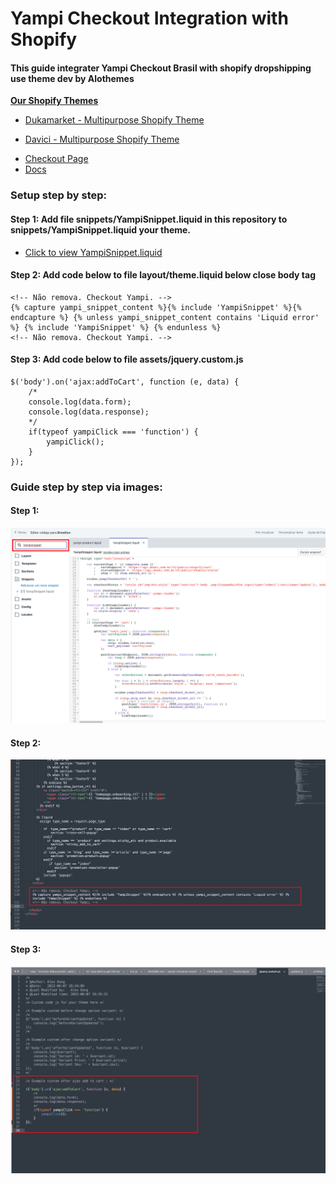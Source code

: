 # Yampi Checkout Integration with Shopify

#### This guide integrater Yampi Checkout Brasil with shopify dropshipping use theme dev by Alothemes

**[Our Shopify Themes](https://themeforest.net/user/alotheme)**

* [Dukamarket - Multipurpose Shopify Theme](https://1.envato.market/c/1314680/275988/4415?u=https://themeforest.net/item/dukamarket-multipurpose-shopify-theme/36158349)

* [Davici - Multipurpose Shopify Theme](https://themeforest.net/item/davici-ultimate-shopify-2-theme-rtl-supported/41949840)


<!-- * [Demo](https://easyshopp.me) -->
* [Checkout Page](https://seguro.easyshopp.me)
* [Docs](https://help.revy.io/article/16-yampi-checkout)

### Setup step by step:

#### Step 1: Add file snippets/YampiSnippet.liquid in this repository to snippets/YampiSnippet.liquid your theme.

* [Click to view YampiSnippet.liquid](https://github.com/magepow/yampi-checkout-brazil/blob/main/snippets/YampiSnippet.liquid)

#### Step 2: Add code below to file layout/theme.liquid below close body tag

```
<!-- Não remova. Checkout Yampi. -->
{% capture yampi_snippet_content %}{% include 'YampiSnippet' %}{% endcapture %} {% unless yampi_snippet_content contains 'Liquid error' %} {% include 'YampiSnippet' %} {% endunless %}
<!-- Não remova. Checkout Yampi. --> 
```

#### Step 3: Add code below to file assets/jquery.custom.js

```
$('body').on('ajax:addToCart', function (e, data) {
    /*
    console.log(data.form);
    console.log(data.response);
    */
    if(typeof yampiClick === 'function') {
        yampiClick();
    }
});
```

### Guide step by step via images:

#### Step 1:
![Add to directory snippets](https://github.com/magepow/yampi-checkout-brazil/blob/main/media/snippet.png)


#### Step 2:
![Add to layout/theme.liquid](https://github.com/magepow/yampi-checkout-brazil/blob/main/media/yampi_snippet.png)

#### Step 3:
![Add to file assets/jquery.custom.js](https://github.com/magepow/yampi-checkout-brazil/blob/main/media/yampi_ajaxcart_callback.png)
